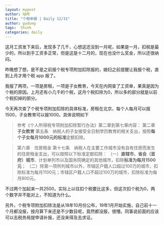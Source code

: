 ```yaml
---
layout: mypost
author: 咕咚
title: "个税申报 | Daily 12/31"
author: gudong
tags:  think
categories: daily
---
```


这月工资发下来后，发现多了几千，心想这还没到一月呢，如果是一月，扣税是最少的，所以到手工资多正常，但是这是十二月的，现在也没什么奖金，所以还很纳闷。

昨晚想了想，是不是之前报个税专项附加扣除报的，媳妇之前提醒让我报个税，直到上月才用个税 app 报了。

我报了两项，一项是房租，一项是子女教育，今天在内网查了工资单，果真是因为个税的原因。上月还有小几千的个税，这月个税扣除为0，所以多的部分就是以前个税扣掉的部分。

今天再次查了个税专项附加扣除的具体标准，房租在北京，每个人每月可以报1500，子女教育可以报1000。具体说明如下

> 参考《个人所得税专项附加扣除暂行办法》第二章到第七章内容：
第二章　**子女教育**
第五条　纳税人的子女接受全日制学历教育的相关支出，按照**每个子女每月1000元的标准**定额扣除。

> 第六章　住房租金
第十七条　纳税人在主要工作城市没有自有住房而发生的住房租金支出，可以按照以下标准定额扣除：
（一）**直辖市、省会（首府）城市**、计划单列市以及国务院确定的其他城市，扣除**标准为每月1500元**；
（二）除第一项所列城市以外，市辖区户籍人口超过100万的城市，扣除标准为每月1100元；市辖区户籍人口不超过100万的城市，扣除标准为每月800元。

不过两个加起来一共2500，实际上以往扣个税要比这多，但这次扣个税为0，两个数字并不能对上，不知道为什么。

另外，个税专项附加扣除法是从18年10月份公布，19年1月开始实施，自己前十一个月都没报，按月算下来还是不少数目呢，竟然都没报，很懵。同事说前面的应该可以去税务局提申请补报，还没来得及去求证。
